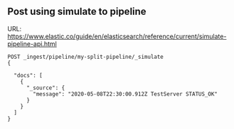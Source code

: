 ## Post using simulate to pipeline

URL: https://www.elastic.co/guide/en/elasticsearch/reference/current/simulate-pipeline-api.html

```
POST _ingest/pipeline/my-split-pipeline/_simulate
{

  "docs": [
    {
      "_source": {
        "message": "2020-05-08T22:30:00.912Z TestServer STATUS_OK"
      }
    }
  ]
}
```
